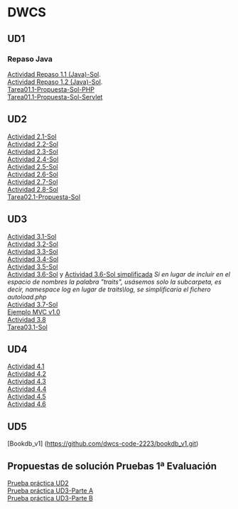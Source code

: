 # DWCS
## UD1
### Repaso Java
[Actividad Repaso 1.1 (Java)-Sol](https://github.com/dwcs-code-2223/Actividad-Repaso-1.1-Java.git). <br/>
[Actividad Repaso 1.2 (Java)-Sol](https://github.com/dwcs-code-2223/Actividad-Repaso-1.2-Java.git). <br/>
[Tarea01.1-Propuesta-Sol-PHP](https://github.com/dwcs-code-2223/Tarea01.1-PHP--Sol.git)<br/>
[Tarea01.1-Propuesta-Sol-Servlet](https://github.com/dwcs-code-2223/Tarea01-Servlet--Sol.git)

## UD2
[Actividad 2.1-Sol](https://github.com/dwcs-code-2223/Actividad-2.1-Sol)<br/>
[Actividad 2.2-Sol](https://github.com/dwcs-code-2223/Actividad-2.2-Sol)<br/>
[Actividad 2.3-Sol](https://github.com/dwcs-code-2223/Actividad-2.3-Sol.git)<br/>
[Actividad 2.4-Sol](https://github.com/dwcs-code-2223/Actividad-2.4-Sol-)<br/>
[Actividad 2.5-Sol](https://github.com/dwcs-code-2223/Actividad-2.5-Sol)<br/>
[Actividad 2.6-Sol](https://github.com/dwcs-code-2223/Actividad-2.6-Sol.git)<br/>
[Actividad 2.7-Sol](https://github.com/dwcs-code-2223/Actividad-2.7-Sol.git)<br/>
[Actividad 2.8-Sol](https://github.com/dwcs-code-2223/Actividad-2.8-Sol-.git)<br/>
[Tarea02.1-Propuesta-Sol](https://github.com/dwcs-code-2223/Tarea02.1-Sol.git)

## UD3
[Actividad 3.1-Sol](https://github.com/dwcs-code-2223/Actividad3.1.git)<br/>
[Actividad 3.2-Sol](https://github.com/dwcs-code-2223/Actividad3.2.git)<br/>
[Actividad 3.3-Sol](https://github.com/dwcs-code-2223/Actividad-3.3.git)<br/>
[Actividad 3.4-Sol](https://github.com/dwcs-code-2223/Actividad3.4.git)<br/>
[Actividad 3.5-Sol](https://github.com/dwcs-code-2223/Actividad3.5.git)<br/>
[Actividad 3.6-Sol](https://github.com/dwcs-code-2223/Actividad-3.6) y [Actividad 3.6-Sol simplificada](https://github.com/dwcs-code-2223/Actividad-3.6-simplificada.git) 
<em>Si en lugar de incluir en el espacio de nombres la palabra "traits", usásemos solo la subcarpeta, es decir, namespace log en lugar de traits\log, se simplificaría el fichero autoload.php</em> <br/>
[Actividad 3.7-Sol](https://github.com/dwcs-code-2223/Actividad3.7)<br/>
[Ejemplo MVC v1.0](https://github.com/dwcs-code-2223/UD3_EjemploMVC-v1.0)<br/>
[Actividad 3.8 ](https://github.com/dwcs-code-2223/Actividad3.8)<br/>
[Tarea03.1-Sol](https://github.com/dwcs-code-2223/Tarea03.1-Sol.git)<br/>

## UD4
[Actividad 4.1](https://github.com/dwcs-code-2223/Actividad4.1)<br/>
[Actividad 4.2](https://github.com/dwcs-code-2223/Actividad4.2.git)<br/>
[Actividad 4.3](https://github.com/dwcs-code-2223/Actividad4.3.git)<br/>
[Actividad 4.4](https://github.com/dwcs-code-2223/Actividad4.4.git)<br/>
[Actividad 4.5](https://github.com/dwcs-code-2223/Actividad4.5.git)<br/>
[Actividad 4.6](https://github.com/dwcs-code-2223/Actividad4.6-Sol.git)<br/>

## UD5
[Bookdb_v1] (https://github.com/dwcs-code-2223/bookdb_v1.git)<br/>

## Propuestas de solución Pruebas 1ª Evaluación
[Prueba práctica UD2](https://github.com/dwcs-code-2223/Eval1_UD2_Sol.git)<br/>
[Prueba práctica UD3-Parte A](https://github.com/dwcs-code-2223/Eval1_UD3_A_Sol.git)<br/>
[Prueba práctica UD3-Parte B](https://github.com/dwcs-code-2223/Eval1_UD3_B_Sol.git)<br/>
